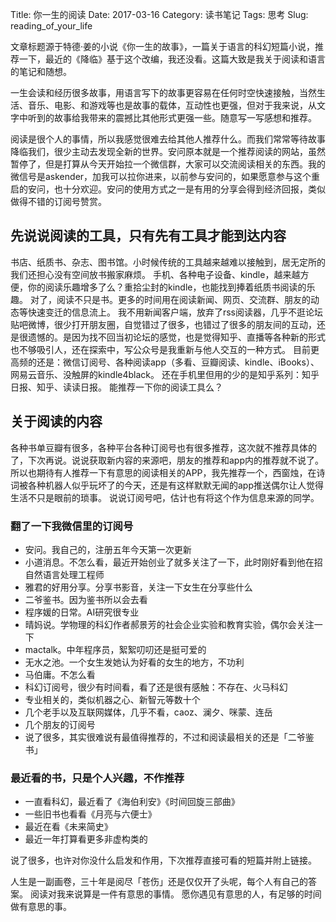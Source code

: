 Title: 你一生的阅读
Date: 2017-03-16
Category: 读书笔记
Tags: 思考
Slug: reading_of_your_life

文章标题源于特德·姜的小说《你一生的故事》，一篇关于语言的科幻短篇小说，推荐一下，最近的《降临》基于这个改编，我还没看。这篇大致是我关于阅读和语言的笔记和随想。

一生会读和经历很多故事，用语言写下的故事更容易在任何时空快速接触，当然生活、音乐、电影、和游戏等也是故事的载体，互动性也更强，但对于我来说，从文字中听到的故事给我带来的震撼比其他形式更强一些。随意写一写感想和推荐。

阅读是很个人的事情，所以我感觉很难去给其他人推荐什么。而我们常常等待故事降临我们，很少主动去发现全新的世界。安问原本就是一个推荐阅读的网站，虽然暂停了，但是打算从今天开始拉一个微信群，大家可以交流阅读相关的东西。我的微信号是askender，加我可以拉你进来，以前参与安问的，如果愿意参与这个重启的安问，也十分欢迎。安问的使用方式之一是有用的分享会得到经济回报，类似做得不错的订阅号赞赏。

## 先说说阅读的工具，只有先有工具才能到达内容
书店、纸质书、杂志、图书馆。小时候传统的工具越来越难以接触到，居无定所的我们还担心没有空间放书搬家麻烦。
手机、各种电子设备、kindle，越来越方便，你的阅读乐趣增多了么？重拾尘封的kindle，也能找到捧着纸质书阅读的乐趣。
对了，阅读不只是书。更多的时间用在阅读新闻、网页、交流群、朋友的动态等快速变迁的信息流上。
我不用新闻客户端，放弃了rss阅读器，几乎不逛论坛贴吧微博，很少打开朋友圈，自觉错过了很多，也错过了很多的朋友间的互动，还是很遗憾的。是因为找不回当初论坛的感觉，也是觉得知乎、直播等各种新的形式也不够吸引人，还在探索中，写公众号是我重新与他人交互的一种方式。
目前更高频的还是：微信订阅号、各种阅读app（多看、豆瓣阅读、kindle、iBooks）、网易云音乐、没触屏的kindle4black。
还在手机里但用的少的是知乎系列：知乎日报、知乎、读读日报。
能推荐一下你的阅读工具么？

## 关于阅读的内容
各种书单豆瓣有很多，各种平台各种订阅号也有很多推荐，这次就不推荐具体的了，下次再说。说说获取新内容的来源吧，朋友的推荐和app内的推荐就不说了。
所以也期待有人推荐一下有意思的阅读相关的APP，我先推荐一个，西窗烛，在诗词被各种机器人似乎玩坏了的今天，还是有这样默默无闻的app推送偶尔让人觉得生活不只是眼前的琐事。
说说订阅号吧，估计也有将这个作为信息来源的同学。

### 翻了一下我微信里的订阅号
- 安问。我自己的，注册五年今天第一次更新
- 小道消息。不怎么看，最近开始创业了就多关注了一下，此时刚好看到他在招自然语言处理工程师
- 雅君的好用分享。分享书影音，关注一下女生在分享些什么
- 二爷鉴书。因为鉴书所以会去看
- 程序媛的日常。AI研究很专业
- 晴妈说。学物理的科幻作者郝景芳的社会企业实验和教育实验，偶尔会关注一下
- mactalk。中年程序员，絮絮叨叨还是挺可爱的
- 无水之池。一个女生发她认为好看的女生的地方，不功利
- 马伯庸。不怎么看
- 科幻订阅号，很少有时间看，看了还是很有感触：不存在、火马科幻
- 专业相关的，类似机器之心、新智元等数十个
- 几个老手以及互联网媒体，几乎不看，caoz、澜夕、咪蒙、连岳
- 几个朋友的订阅号
- 说了很多，其实很难说有最值得推荐的，不过和阅读最相关的还是「二爷鉴书」

### 最近看的书，只是个人兴趣，不作推荐
- 一直看科幻，最近看了《海伯利安》《时间回旋三部曲》
- 一些旧书也看看《月亮与六便士》
- 最近在看《未来简史》
- 最近一年打算看更多非虚构类的

说了很多，也许对你没什么启发和作用，下次推荐直接可看的短篇并附上链接。

人生是一副画卷，三十年是阅尽「苍伤」还是仅仅开了头呢，每个人有自己的答案。
阅读对我来说算是一件有意思的事情。
愿你遇见有意思的人，有足够的时间做有意思的事。
